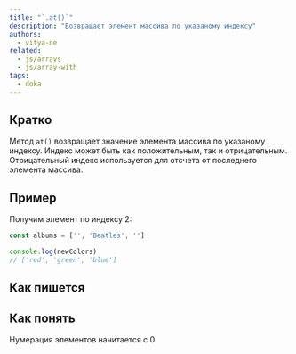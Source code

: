 ```yaml
---
title: "`.at()`"
description: "Возвращает элемент массива по указаному индексу"
authors:
  - vitya-ne
related:
  - js/arrays
  - js/array-with
tags:
  - doka
---
```


## Кратко

Метод `at()` возвращает значение элемента массива по указаному индексу. Индекс может быть как положительным, так и отрицательным. Отрицательный индекс используется для отсчета от последнего элемента массива.

## Пример

Получим элемент по индексу 2:

```js
const albums = ['', 'Beatles', '']

console.log(newColors)
// ['red', 'green', 'blue']
```

## Как пишется

## Как понять

Нумерация элементов начитается с 0.
